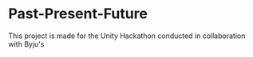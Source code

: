 # Past-Present-Future
This project is made for the Unity Hackathon conducted in collaboration with Byju's
